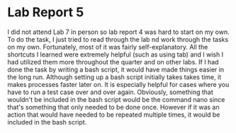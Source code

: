 # Lab Report 5

I did not attend Lab 7 in person so lab report 4 was hard to start on my own. To do the task, I just tried to read through the lab nd work through the tasks on my own.
Fortunately, most of it was fairly self-explanatory. All the shortcuts I learned were extremely helpful (such as using tab) and I wish I had utilized them more throughout the quarter and on other labs.
If I had done the task by writing a bash script, it would have made things easier in the long run. Although setting up a bash script initially takes takes time, it makes processes faster later on. 
It is especially helpful for cases where you have to run a test case over and over again. Obviously, something that wouldn't be included in the bash script would be the command nano since that's something that only needed to be done once. However if it was an action that would have needed to be repeated multiple times, it would be included in the bash script.
